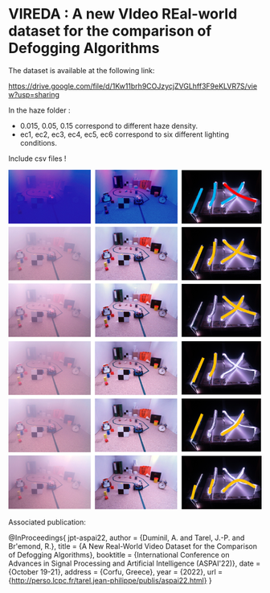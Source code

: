 # VIREDA : A new VIdeo REal-world dataset for the comparison of  Defogging Algorithms 

The dataset is available at the following link:

https://drive.google.com/file/d/1Kw11brh9COJzycjZVGLhff3F9eKLVR7S/view?usp=sharing

In the haze folder : 
* 0.015, 0.05, 0.15 correspond to different haze density.
* ec1, ec2, ec3, ec4, ec5, ec6 correspond to six different lighting conditions.

Include csv files !

![Caption](img/eclairages.png "Several lighting conditions")

Associated publication:


@InProceedings{	  jpt-aspai22,
  author	= {Duminil, A. and Tarel, J.-P. and Br\'emond, R.},
  title		= {A New Real-World Video Dataset for the Comparison of Defogging Algorithms},
  booktitle	= {International Conference on Advances in Signal Processing and Artificial Intelligence (ASPAI'22)},
  date		= {October 19-21},
  address	= {Corfu, Greece},
  year		= {2022},
  url		= {http://perso.lcpc.fr/tarel.jean-philippe/publis/aspai22.html}
}
